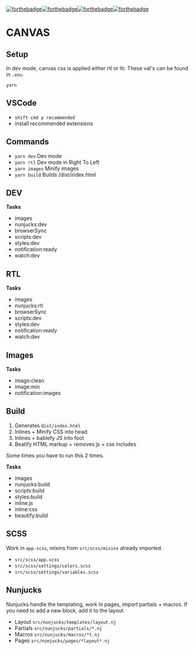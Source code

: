 [![forthebadge](http://forthebadge.com/images/badges/contains-cat-gifs.svg)](http://forthebadge.com)[![forthebadge](http://forthebadge.com/images/badges/compatibility-betamax.svg)](http://forthebadge.com)[![forthebadge](http://forthebadge.com/images/badges/compatibility-club-penguin.svg)](http://forthebadge.com)[![forthebadge](http://forthebadge.com/images/badges/uses-js.svg)](http://forthebadge.com)

# CANVAS

## Setup

In dev mode, canvas css is applied either rtl or ltr. These val's can be found in `.env`.

`yarn`

## VSCode

- `shift cmd p recommended`
- install recommended extensions

## Commands

- `yarn dev` Dev mode
- `yarn rtl` Dev mode in Right To Left
- `yarn images` Minify images
- `yarn build` Builds /dist/index.html

## DEV

**Tasks**

- images
- nunjucks:dev
- browserSync
- scripts:dev
- styles:dev
- notification:ready
- watch:dev

## RTL

**Tasks**

- images
- nunjucks:rtl
- browserSync
- scripts:dev
- styles:dev
- notification:ready
- watch:dev

## Images

**Tasks**

- image:clean
- image:min
- notification:images

## Build

1. Generates `dist/index.html`
2. Inlines + Minify CSS into head
3. Inlines + bablefy JS into foot
4. Beatify HTML markup + removes js + css includes

Some times you have to run this 2 times.

**Tasks**

- images
- nunjucks:build
- scripts:build
- styles:build
- inline:js
- inline:css
- beautify:build

## SCSS

Work in `app.scss`, mixins from `src/scss/mixins` already imported.

- `src/scss/app.scss`
- `src/scss/settings/colors.scss`
- `src/scss/settings/variables.scss`

## Nunjucks

Nunjucks handle the templating, work in pages, import partials + macros. If you need to add a new block, add it to the layout.

- Layout `src/nunjucks/templates/layout.nj`
- Partials `src/nunjucks/partials/*.nj`
- Macros `src/nunjucks/macros/*t.nj`
- Pages `src/nunjucks/pages/*layout*.nj`

